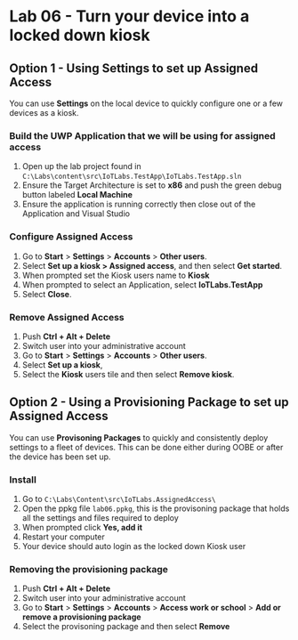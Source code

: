 # Lab 06 - Turn your device into a locked down kiosk

## Option 1 - Using Settings to set up Assigned Access

You can use **Settings** on the local device to quickly configure one or a few devices as a kiosk. 

### Build the UWP Application that we will be using for assigned access

1. Open up the lab project found in `C:\Labs\content\src\IoTLabs.TestApp\IoTLabs.TestApp.sln`
2. Ensure the Target Architecture is set to **x86** and push the green debug button labeled **Local Machine**
3. Ensure the application is running correctly then close out of the Application and Visual Studio

### Configure Assigned Access
1.  Go to **Start** > **Settings** > **Accounts** > **Other users**.
2.  Select **Set up a kiosk > Assigned access**, and then select **Get started**.
3.  When prompted set the Kiosk users name to **Kiosk**
4.  When prompted to select an Application, select **IoTLabs.TestApp**
5.  Select **Close**.

### Remove Assigned Access
1. Push **Ctrl + Alt + Delete**
2. Switch user into your administrative account
3. Go to **Start** > **Settings** > **Accounts** > **Other users**.
4. Select **Set up a kiosk**,
3. Select the **Kiosk** users tile and then select **Remove kiosk**.

## Option 2 - Using a Provisioning Package to set up Assigned Access

You can use **Provisoning Packages** to quickly and consistently deploy settings to a fleet of devices. This can be done either during OOBE or after the device has been set up.

### Install

1. Go to `C:\Labs\Content\src\IoTLabs.AssignedAccess\`
2. Open the ppkg file `lab06.ppkg`, this is the provisoning package that holds all the settings and files required to deploy
3. When prompted click **Yes, add it**
4. Restart your computer
5. Your device should auto login as the locked down Kiosk user

### Removing the provisioning package 

1. Push **Ctrl + Alt + Delete**
2. Switch user into your administrative account
3. Go to **Start** > **Settings** > **Accounts** > **Access work or school** > **Add or remove a provisioning package**
4. Select the provisoning package and then select **Remove**
